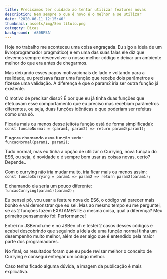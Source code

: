 ```yaml
---
title: Precisamos ter cuidado ao tentar utilizar features novas
description: Nem sempre o que é novo é o melhor a se utilizar
date: '2020-06-11 12:15:46'
thumbnail: assets/img/Sem título.png
category: Dicas
background: '#80BF5A'
---
```

Hoje no trabalho me aconteceu uma coisa engraçada. Eu sigo a ideia de um livro(programador pragmático) e em uma das suas falas ele diz que devemos sempre desenvolver o nosso melhor código e deixar um ambiente melhor do que era antes de chegarmos.

Mas deixando esses papos motivacionais de lado e voltando para a realidade, eu precisava fazer uma função que recebe dois parâmetros e fizesse uma validação. A diferença é que o param2 iria ser outra função já existente.

O motivo de precisar disso? É por que eu já tinha duas funções que efetuavam esse comportamento que eu preciso mas recebiam parâmetros diferentes, ou seja, duas funções idênticas e que poderiam ser refeitas como uma só.

Ficaria mais ou menos desse jeito(a função está de forma simplificada):\
`const funcaoNormal = (param1, param2) => return param2(param1);`

E agora chamando essa função seria:\
`funcaoNormal(param1, param2);`

Tudo normal, mas eu tinha a opção de utilizar o Currying, nova função do ES6, ou seja, é novidade e é sempre bom usar as coisas novas, certo? Depende..

Com o currying não iria mudar muito, iria ficar mais ou menos assim:\
`const funcaoCurrying = param1 => param2 => return param2(param1);`

E chamando ela seria um pouco diferente:\
`funcaoCurrying(param1)(param2);`

Eu pensei pô, vou usar a feature nova do ES6, o código vai parecer mais bonito e vai demonstrar que eu sei. Mas ao mesmo tempo eu me perguntei, se as 2 funções fazem EXATAMENTE a mesma coisa, qual a diferença? Meu primeiro pensamento foi: Performance!

Entrei no JSBench.me e no JSBen.ch e testei 2 casos desses códigos e acabei descobrindo que seguindo a ideia de uma função normal tinha um desempenho muito melhor, além de ser algo que é entendido pela maior parte dos programadores.

No final, os resultados foram que eu pude revisar melhor o conceito de Currying e consegui entregar um código melhor.

Caso tenha ficado alguma dúvida, a imagem da publicação é mais explicativa.

